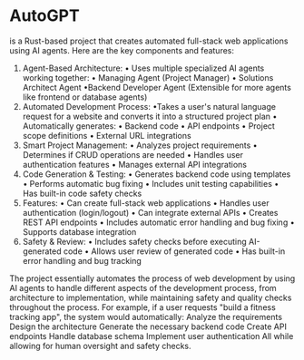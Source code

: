 # AutoGPT 
is a Rust-based project that creates automated full-stack web applications using AI agents. Here are the key components and features:
1) Agent-Based Architecture:
• Uses multiple specialized AI agents working together:
• Managing Agent (Project Manager)
• Solutions Architect Agent
•Backend Developer Agent (Extensible for more agents like frontend or database agents)
2) Automated Development Process:
•Takes a user's natural language request for a website and converts it into a structured project plan
• Automatically generates:
    • Backend code
    • API endpoints
    • Project scope definitions
    • External URL integrations
3) Smart Project Management:
• Analyzes project requirements
• Determines if CRUD operations are needed
• Handles user authentication features
• Manages external API integrations
4) Code Generation & Testing:
• Generates backend code using templates
• Performs automatic bug fixing
• Includes unit testing capabilities
• Has built-in code safety checks
5) Features:
• Can create full-stack web applications
• Handles user authentication (login/logout)
• Can integrate external APIs
• Creates REST API endpoints
• Includes automatic error handling and bug fixing
• Supports database integration
6) Safety & Review:
• Includes safety checks before executing AI-generated code
• Allows user review of generated code
• Has built-in error handling and bug tracking





The project essentially automates the process of web development by using AI agents to handle different aspects of the development process, from architecture to implementation, while maintaining safety and quality checks throughout the process.
For example, if a user requests "build a fitness tracking app", the system would automatically:
Analyze the requirements
Design the architecture
Generate the necessary backend code
Create API endpoints
Handle database schema
Implement user authentication
All while allowing for human oversight and safety checks.
